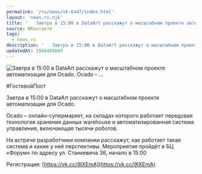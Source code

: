 ```yaml
---
permalink: '/ru/news/vk-6447/index.html'
layout: 'news.ru.njk'
title: '   Завтра в 15:00 в DataArt расскажут о масштабном проекте автоматизации для Ocado.    Ocado – …'
source: ВКонтакте
tags:
  - news_ru
description: '   Завтра в 15:00 в DataArt расскажут о масштабном проекте автоматизации для Ocado.    Ocado – …'
updatedAt: 1566489689
---
```

![   Завтра в 15:00 в DataArt расскажут о масштабном проекте автоматизации для Ocado.    Ocado – …](https://sun9-71.userapi.com/impf/c853520/v853520430/c8393/0w2GZ5ZumnU.jpg?size=1280x720&quality=96&sign=952aeead103de2f6f46800f738f53f1c&c_uniq_tag=0JB01IGqPhg2Ch0AYSHHqkoV1v4Sw8TKtARMeMI1zL0&type=album)

#ГостевойПост

Завтра в 15:00 в DataArt расскажут о масштабном проекте автоматизации для Ocado.

Ocado – онлайн-супермаркет, на складах которого работает передовая технология хранения данных warehouse и автоматизированная система управления, включающая тысячи роботов.

На встрече разработчики компании расскажут, как работает такая система и какие у неё перспективы. Мероприятие пройдёт в БЦ «Форум» по адресу ул. Станкевича 36, начало в 15:00

Регистрация: [https://vk.cc/9IXEmA](https://vk.cc/9IXEmA)

